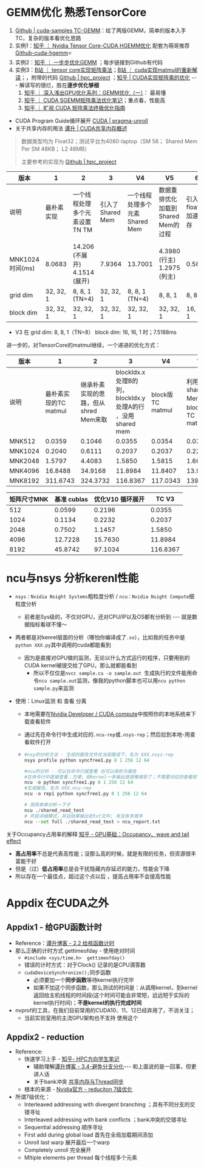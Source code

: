 # GEMM优化 熟悉TensorCore

1. [Github | cuda-samples TC-GEMM](https://github.com/NVIDIA/cuda-samples/tree/master/Samples/3_CUDA_Features/cudaTensorCoreGemm)：给了两版GEMM，简单的版本入手TC，复杂的版本看优化思路
2. 实例1：[知乎 ｜ Nvidia Tensor Core-CUDA HGEMM优化](https://zhuanlan.zhihu.com/p/639297098)  配套为萌哥推荐[Github-cuda-hgemm](https://github.com/Bruce-Lee-LY/cuda_hgemm)⭐️
3. 实例2：[知乎 ｜ 一步步优化GEMM](https://zhuanlan.zhihu.com/p/638522893) ；每步链接到Github有代码
4. 实例3：[B站 ｜ tensor core实现矩阵乘法](https://www.bilibili.com/video/BV1jwHMecESd/?share_source=copy_web&vd_source=fc58db99551d5dde52430792ddbb9243)；[B站 ｜ cuda实现matmul的重新解读](https://www.bilibili.com/video/BV16fykYzEem/?share_source=copy_web&vd_source=fc58db99551d5dde52430792ddbb9243)；，附带的代码 [Github | hpc_project](https://github.com/xgqdut2016/hpc_project/tree/main/cuda/matrix) ；[知乎 | CUDA实现矩阵乘的优化](https://zhuanlan.zhihu.com/p/708583794) --- 解读写的很烂，胜在**逐步优化够细**
   1. [知乎 ｜ 深入浅出GPU优化系列：GEMM优化（一）](https://zhuanlan.zhihu.com/p/435908830)： 最易懂
   2. [知乎 ｜ CUDA SGEMM矩阵乘法优化笔记](https://zhuanlan.zhihu.com/p/518857175)；重点看，性能高
   3. [知乎 ｜ 旷视 CUDA 矩阵乘法终极优化指南](https://zhuanlan.zhihu.com/p/410278370)

- CUDA Program Guide循环展开 [CUDA | pragma-unroll](https://docs.nvidia.com/cuda/cuda-c-programming-guide/index.html?highlight=unrolling#pragma-unroll)
- 关于共享内存的用法 [谭升 | CUDA共享内存概述](https://face2ai.com/CUDA-F-5-1-CUDA共享内存概述/)

> 数据类型均为 Float32；测试平台为4080-laptop（SM 58； Shared Mem Per SM 48KB； L2 48MB）
>
> 主要参考的实现为 [Github | hpc_project](https://github.com/xgqdut2016/hpc_project/tree/main/cuda/matrix) 

| 版本            | 1          | 2                             | 3                 | V4                             | V5                                   | 6                   | 7                       | 8                           | 9              | 10        | 11     |
| --------------- | ---------- | ----------------------------- | ----------------- | ------------------------------ | ------------------------------------ | ------------------- | ----------------------- | --------------------------- | -------------- | --------- | ------ |
| 说明            | 最朴素实现 | 一个线程处理多个元素设置TN TM | 引入了 Shared Mem | 一个线程处理多个元素Shared Mem | 数据重排优化加载到  Shared Mem的过程 | 引入float4 加速访存 | 解决bankconflict        | 降低了 Shared Mem的重复读取 | 引入流水线并行 | 循环展开  | CuBLAS |
|                 |            |                               |                   |                                |                                      |                     |                         |                             |                |           |        |
| MNK1024时间(ms) | 8.0683     | 14.206 (不展开) 4.1514 (展开) | 7.9364            | 13.7001                        | 4.3980 (行主) 1.2975 (列主)          | 0.5880              | 0.6427 0.2260(填充展开) | 0.2315                      | 0.2280         | 0.2232    | 0.1134 |
| grid dim        | 32, 32, 1  | 8, 8, 1 (TN=4)                | 32, 32, 1         | 8, 8, 1 (TN=4)                 | 8, 8, 1                              | 8, 8, 1             | 8, 8, 1                 | 8, 8, 1                     | 8, 8, 1        | 8, 8, 1   |        |
| block dim       | 32, 32, 1  | 32, 32, 1                     | 32, 32, 1         | 32, 32, 1                      | 32, 32, 1                            | 16, 16, 1           | 16, 16, 1               | 16, 16, 1                   | 16, 16, 1      | 16, 16, 1 |        |

- V3 在 grid dim: 8, 8, 1（TN=8）  block dim: 16, 16, 1 时；7.5188ms

进一步的，对TensorCore的matmul继续，一个递进的优化方式：

| 版本    | 1                     | 2                                     | 3                                                         | V4               | V5                                   |
| ------- | --------------------- | ------------------------------------- | --------------------------------------------------------- | ---------------- | ------------------------------------ |
| 说明    | 最朴素实现的TC matmul | 继承朴素实现的思路，但从shred Mem来取 | blockIdx.x处理B的列，blockIdx.y处理A的行 ，没用shared mem | block版TC matmul | 利用了shared Mem 的 block版TC matmul |
| MNK512  | 0.0359                | 0.1046                                | 0.0355                                                    | 0.0354           | 0.0378                               |
| MNK1024 | 0.2040                | 0.6111                                | 0.2037                                                    | 0.2037           | 0.2263                               |
| MNK2048 | 1.5797                | 4.4083                                | 1.5850                                                    | 1.5815           | 1.6687                               |
| MNK4096 | 16.8488               | 34.9168                               | 11.8984                                                   | 11.8407          | 13.9711                              |
| MNK8192 | 311.6743              | 324.3732                              | 116.8367                                                  | 117.0343         | 139.8621                             |

| 矩阵尺寸MNK | 基准 cublas | 优化V10 循环展开 | TC V3    |
| ----------- | ----------- | ---------------- | -------- |
| 512         | 0.0599      | 0.2196           | 0.0355   |
| 1024        | 0.1134      | 0.2232           | 0.2037   |
| 2048        | 0.7502      | 1.1457           | 1.5850   |
| 4096        | 12.7228     | 15.7630          | 11.8984  |
| 8192        | 45.8742     | 97.1034          | 116.8367 |



# ncu与nsys 分析kerenl性能

- `nsys：Nvidia Nsight Systems`粗粒度分析 / `ncu：Nvidia Nsight Compute`细粒度分析 

  - 前者是Sys级的，不仅对GPU，还对CPU/IP以及OS都有分析到 --- 就是数据指标看球不懂～

- 两者都是对kenrel层面的分析（哪怕你编译成了`.so`），比如我的任务中是`python XXX.py`其中调用的cuda都能看到

  - 因为是直接对GPU做的监测，无论以什么方式运行的程序，只要用到的CUDA kernel被提交给了GPU，那么就都能看到
    - 所以不仅仅是`nvcc sample.cu -o sample.out `生成执行的文件能用命令`ncu sample.out`监测，像我的python脚本也可以用`ncu python sample.py`来监测

- 使用：Linux监测 和 查看 分离

  - 本地需要在[Nvidia Developer / CUDA compute](https://developer.nvidia.com/tools-overview)中按照你的本地系统来下载查看软件

  - 通过先在命令行中生成对应的`.ncu-rep`或`.nsys-rep`；然后拉到本地-用查看软件打开

  - ```Python
    #nsy的分析方法 - 生成的报告文件在当前路径下，名为 XXX.nsys-rep
    nsys profile python syncfree1.py 8 1 256 12 64
    
    #ncu的分析 - 可以在命令行就查看 也可以保存为报告 
    #在命令行中直接查看；方便，但kernel一多输出就很难接受了；不需要对应的查看软件
    ncu -o python syncfree1.py 8 1 256 12 64  
    #生成报告，名为 XXX.ncu-rep
    ncu -o rep1 python syncfree1.py 8 1 256 12 64
    
    # 简简单单分析一下子
    ncu ./shared_read_test 
    # 开启详细模式，并且结果输出到txt文件; 有没有多很多
    ncu --set full ./shared_read_test > ncu_report.txt
    ```

关于Occupancy占用率的解释 [知乎 - GPU基础：Occupancy、wave and tail effect](https://zhuanlan.zhihu.com/p/657005697)

- **高占用率**不总是代表高性能；没那么高的时候，就是有限的任务，但资源很丰富能干好 
- 但是（过）**低占用率**总是会干扰隐藏内存延迟的能力，性能会下降
- 所以存在一个最佳点，超过这个点以后 ，提高占用率不会提高性能



# Appdix 在CUDA之外

## Appdix1 - 给GPU函数计时

- Reference：[谭升博客 - 2.2 给核函数计时](https://face2ai.com/CUDA-F-2-2-核函数计时/)
- 那么正确的计时方式 gettimeofday - 使用绝对时间
  - `#include <sys/time.h>  gettimeofday() `
  - 错误的计时方式：对于Clock() 记录的是CPU滴答数
  - `cudaDeviceSynchronize();`同步函数
    - 必须要加一个**同步函数**等待kernel执行完毕
    - 如果不加这个同步函数，那么测试的时间是：从调用kernel，到kernel返回给主机线程的时间段(这个时间可能会非常短，远远短于实际的kernel执行时间)；**不是kernel的执行完成时间**
- nvprof的工具，在我们目前常用的CUDA10、11、12已经弃用了，不消关注；
  - 当前实验室用的主流GPU架构也不支持 使用这个

## Appdix2 - reduction

- Reference:
  - 快速学习上手 - [知乎- HPC方向学生笔记](https://zhuanlan.zhihu.com/p/365581043)
    - 辅助理解[谭升博客 - 3.4-避免分支分化](https://face2ai.com/CUDA-F-3-4-避免分支分化/)--- 和上面说的是一回事，但更讲人话
    - 关于bank冲突 [共享内存与Thread同步](https://blog.csdn.net/sunmc1204953974/article/details/51078818)
  - 根本的来源 - [Nvidia官方 - reduciton 7级优化](https://developer.download.nvidia.com/assets/cuda/files/reduction.pdf)
- 所谓7级优化：
  - Interleaved addressing with divergent branching ；具有不同分支的交错寻址
  - Interleaved addressing with bank conflicts ；bank冲突的交错寻址
  - Sequential addressing 顺序寻址
  - First add during global load 首先在全局加载期间添加
  - Unroll last warp 展开最后一个warp
  - Completely unroll 完全展开
  - Mltiple elements per thread 每个线程多个元素